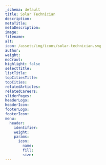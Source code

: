 ```yaml
---
_schema: default
title: Solar Technician
description:
metaTitle:
metaDescription:
image:
filename:
alt:
icon: /assets/img/icons/solar-technician.svg
author:
weight:
noCrawl:
highlight: false
selectTitle:
listTitle:
topCitiesTitle:
topCities:
relatedArticles:
relatedCareers:
sliderPages:
headerLogo:
headerIcon:
footerLogo:
footerIcon:
menu:
  header:
    identifier:
    weight:
    params:
      icon:
        name:
        fill:
        size:
---
```

